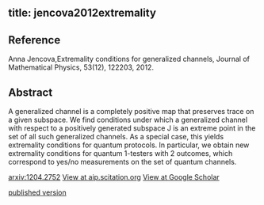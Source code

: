 title: jencova2012extremality
---


## Reference

Anna Jencova,Extremality conditions for generalized channels, Journal of Mathematical Physics, 53(12), 122203, 2012.

## Abstract 
  A generalized channel is a completely positive map that preserves trace on a
given subspace. We find conditions under which a generalized channel with
respect to a positively generated subspace J is an extreme point in the set of
all such generalized channels. As a special case, this yields extremality
conditions for quantum protocols. In particular, we obtain new extremality
conditions for quantum 1-testers with 2 outcomes, which correspond to yes/no
measurements on the set of quantum channels.

    

[arxiv:1204.2752](https://arxiv.org/abs/1204.2752)
[View at aip.scitation.org](https://aip.scitation.org/doi/abs/10.1063/1.4764885)
[View at Google Scholar](https://scholar.google.com/scholar_lookup?arxiv_id=1204.2752)


[published version](jencova2012extremality/published.pdf)
 
